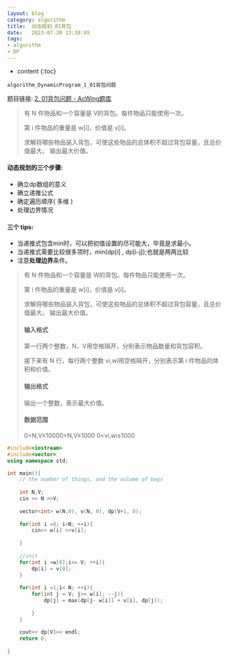 ```yaml
---
layout: blog
category: algorithm
title:  动态规划_01背包
date:   2023-07-30 13:38:49
tags:
- algorithm
- DP
---
```


* content
{:toc}


```
algorithm_DynamicProgram_1_01背包问题
```



题目链接: [2. 01背包问题 - AcWing题库](https://www.acwing.com/problem/content/2/)

> 有 N 件物品和一个容量是 V的背包。每件物品只能使用一次。
>
> 第 i 件物品的重量是 w[i]，价值是 v[i]。
>
> 求解将哪些物品装入背包，可使这些物品的总体积不超过背包容量，且总价值最大。
> 输出最大价值。

#### 动态规划的三个步骤:

- 确立dp数组的意义
- 确立递推公式
- 确定遍历顺序( 多维 )
- 处理边界情况

#### 三个 tips:

- 当递推式包含min时，可以把初值设置的尽可能大，毕竟是求最小。
- 当递推式需要比较很多项时，min(dp[i] , dp[i-j]);也就是两两比较
- 注意**处理边界**条件。





> 有 N 件物品和一个容量是 W的背包。每件物品只能使用一次。
>
> 第 i 件物品的重量是 w[i]，价值是 v[i]。
>
> 求解将哪些物品装入背包，可使这些物品的总体积不超过背包容量，且总价值最大。
> 输出最大价值。
>
> #### 输入格式
>
> 第一行两个整数，N，V用空格隔开，分别表示物品数量和背包容积。
>
> 接下来有 N 行，每行两个整数 vi,wi用空格隔开，分别表示第 i 件物品的体积和价值。
>
> #### 输出格式
>
> 输出一个整数，表示最大价值。
>
> #### 数据范围
>
> 0<N,V≤10000<N,V≤1000
> 0<vi,wi≤1000

```c++
#include<iostream>
#include<vector>
using namespace std;

int main(){
    // the number of things, and the volume of bags
    
    int N,V;
    cin >> N >>V;
    
    vector<int> w(N,0), v(N, 0), dp(V+1, 0);
    
    for(int i =0; i<N; ++i){
        cin>> w[i] >>v[i];
        
    }
    
    //init
    for(int i =w[0];i<= V; ++i){
        dp[i] = v[0];
    }
    
    for(int i =1;i< N; ++i){
        for(int j = V; j>= w[i]; --j){
            dp[j] = max(dp[j- w[i]] + v[i], dp[j]);
            
        }
    }
    
    cout<< dp[V]<< endl;
    return 0;
    
}
```

